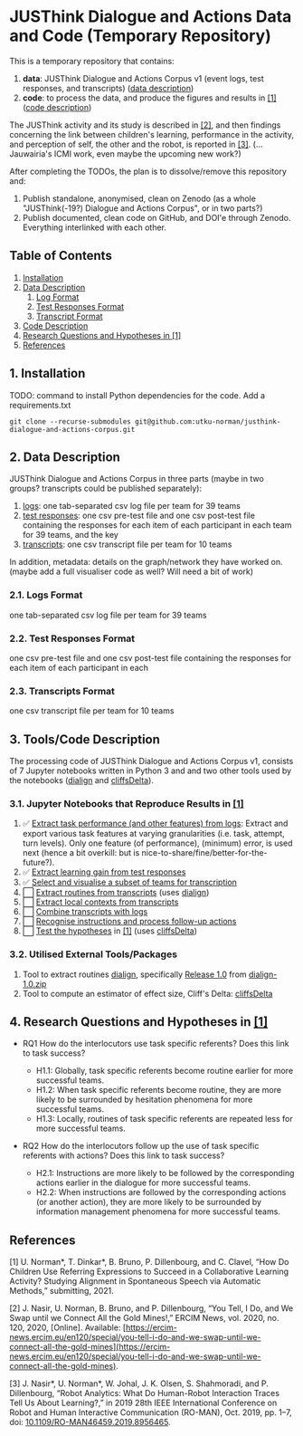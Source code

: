 # JUSThink Dialogue and Actions Data and Code (Temporary Repository)

This is a temporary repository that contains:

1. **data**: JUSThink Dialogue and Actions Corpus v1 (event logs, test responses, and transcripts) ([data description](#data_description))
2. **code**: to process the data, and produce the figures and results in [[1]](#references) ([code description](#code_description))

The JUSThink activity and its study is described in [[2]](#references), and then findings concerning the link between children's learning, performance in the activity, and perception of self, the other and the robot, is reported in [[3]](#references).
(... Jauwairia's ICMI work, even maybe the upcoming new work?)

After completing the TODOs, the plan is to dissolve/remove this repository and:

1. Publish standalone, anonymised, clean on Zenodo (as a whole "JUSThink(-19?) Dialogue and Actions Corpus", or in two parts?)
2. Publish documented, clean code on GitHub, and DOI'e through Zenodo. Everything interlinked with each other.

## Table of Contents
1. [Installation](#installation)
2. [Data Description](#data_description)
    1. [Log Format](#log_format)
    2. [Test Responses Format](#test_format)
    3. [Transcript Format](#transcript_format)
3. [Code Description](#code_description)
3.  [Research Questions and Hypotheses in [1]](#rqs_hs)
4. [References](#references)


## 1. Installation <a name="installation"></a>
TODO: command to install Python dependencies for the code. Add a requirements.txt

```
git clone --recurse-submodules git@github.com:utku-norman/justhink-dialogue-and-actions-corpus.git
```

## 2. Data Description <a name="data_description"></a>

JUSThink Dialogue and Actions Corpus in three parts (maybe in two groups? transcripts could be published separately):

1. [logs](data/logs): one tab-separated csv log file per team for 39 teams
2. [test responses](data/test_responses): one csv pre-test file and one csv post-test file containing the responses for each item of each participant in each team for 39 teams, and the key
3. [transcripts](data/transcripts): one csv transcript file per team for 10 teams

In addition, metadata: details on the graph/network they have worked on.
(maybe add a full visualiser code as well? Will need a bit of work)


### 2.1. Logs Format  <a name="log_format"></a>
one tab-separated csv log file per team for 39 teams

### 2.2. Test Responses Format  <a name="test_format"></a>
one csv pre-test file and one csv post-test file containing the responses for each item of each participant in each 

### 2.3. Transcripts Format  <a name="transcript_format"></a>
one csv transcript file per team for 10 teams


## 3. Tools/Code Description <a name="code_description"></a>

The processing code of JUSThink Dialogue and Actions Corpus v1, consists of 7 Jupyter notebooks written in Python 3 and and two other tools used by the notebooks ([dialign](https://github.com/GuillaumeDD/dialign) and [cliffsDelta](https://github.com/neilernst/cliffsDelta)).


### 3.1. Jupyter Notebooks that Reproduce Results in [[1]](#references)

1. ✅  [Extract task performance (and other features) from logs](tools/1_extract_performance_and_other_features_from_logs.ipynb): Extract and export various task features at varying granularities (i.e. task, attempt, turn levels).
Only one feature (of performance), (minimum) error, is used next (hence a bit overkill: but is nice-to-share/fine/better-for-the-future?).
2. ✅ [Extract learning gain from test responses](tools/2_extract_learning_gain_from_test_responses.ipynb)
3. ✅ [Select and visualise a subset of teams for transcription](tools/3_visualise_transcribed_teams.ipynb)
4. ⬜️ [Extract routines from transcripts](tools/4_extract_routines_from_transcripts.ipynb) (uses [dialign](https://github.com/GuillaumeDD/dialign))
5. ⬜️ [Extract local contexts from transcripts](tools/5_extract_local_contexts_from_transcripts.ipynb)
6. ⬜️ [Combine transcripts with logs](tools/6_combine_transcripts_with_logs.ipynb)
7. ⬜️ [Recognise instructions and process follow-up actions](tools/7_recognise_instructions_process_follow-ups.ipynb)
8. ⬜️ [Test the hypotheses](tools/8_test_the_hypotheses.ipynb) in [[1]](#references) (uses [cliffsDelta](https://github.com/neilernst/cliffsDelta))

### 3.2. Utilised External Tools/Packages

1. Tool to extract routines [dialign](https://github.com/GuillaumeDD/dialign), specifically [Release 1.0](https://github.com/GuillaumeDD/dialign/releases/tag/v1.0) from [dialign-1.0.zip](https://github.com/GuillaumeDD/dialign/releases/download/v1.0/dialign-1.0.zip)
2. Tool to compute an estimator of effect size, Cliff's Delta: [cliffsDelta](https://github.com/neilernst/cliffsDelta)

## 4. Research Questions and Hypotheses in [[1]](#references) <a name="rqs_hs"></a>

* RQ1 How do the interlocutors use task specific referents? Does this link to task success?
    * H1.1: Globally, task specific referents become routine earlier for more successful teams.
    * H1.2: When task specific referents become routine, they are more likely to be surrounded by hesitation phenomena for more successful teams.
    * H1.3: Locally, routines of task specific referents are repeated less for more successful teams.

* RQ2 How do the interlocutors follow up the use of task specific referents with actions? Does this link to task success?
    * H2.1: Instructions are more likely to be followed by the corresponding actions earlier in the dialogue for more successful teams.
    * H2.2: When instructions are followed by the corresponding actions (or another action), they are more likely to be surrounded by information management phenomena for more successful teams.


## References <a name="references"></a>

[1] U. Norman\*, T. Dinkar\*, B. Bruno, P. Dillenbourg, and C. Clavel, “How Do Children Use Referring Expressions to Succeed in a Collaborative Learning Activity? Studying Alignment in Spontaneous Speech via Automatic Methods,” submitting, 2021.

[2] J. Nasir, U. Norman, B. Bruno, and P. Dillenbourg, “You Tell, I Do, and We Swap until we Connect All the Gold Mines!,” ERCIM News, vol. 2020, no. 120, 2020, [Online]. Available: [https://ercim-news.ercim.eu/en120/special/you-tell-i-do-and-we-swap-until-we-connect-all-the-gold-mines](https://ercim-news.ercim.eu/en120/special/you-tell-i-do-and-we-swap-until-we-connect-all-the-gold-mines).

[3] J. Nasir\*, U. Norman\*, W. Johal, J. K. Olsen, S. Shahmoradi, and P. Dillenbourg, “Robot Analytics: What Do Human-Robot Interaction Traces Tell Us About Learning?,” in 2019 28th IEEE International Conference on Robot and Human Interactive Communication (RO-MAN), Oct. 2019, pp. 1–7, doi: [10.1109/RO-MAN46459.2019.8956465](https://doi.org/10.1109/RO-MAN46459.2019.8956465).











